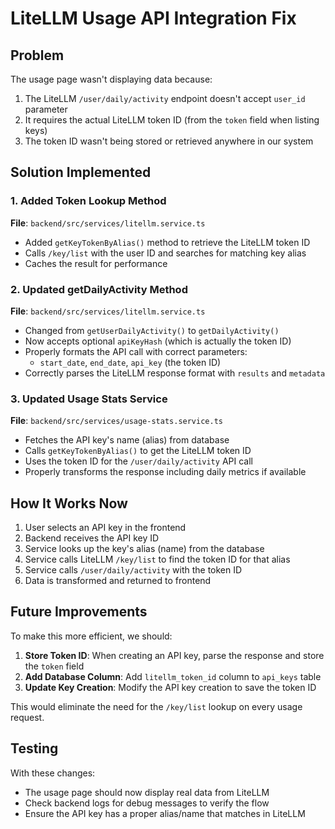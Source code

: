 # LiteLLM Usage API Integration Fix

## Problem
The usage page wasn't displaying data because:
1. The LiteLLM `/user/daily/activity` endpoint doesn't accept `user_id` parameter
2. It requires the actual LiteLLM token ID (from the `token` field when listing keys)
3. The token ID wasn't being stored or retrieved anywhere in our system

## Solution Implemented

### 1. Added Token Lookup Method
**File**: `backend/src/services/litellm.service.ts`
- Added `getKeyTokenByAlias()` method to retrieve the LiteLLM token ID
- Calls `/key/list` with the user ID and searches for matching key alias
- Caches the result for performance

### 2. Updated getDailyActivity Method
**File**: `backend/src/services/litellm.service.ts`
- Changed from `getUserDailyActivity()` to `getDailyActivity()`
- Now accepts optional `apiKeyHash` (which is actually the token ID)
- Properly formats the API call with correct parameters:
  - `start_date`, `end_date`, `api_key` (the token ID)
- Correctly parses the LiteLLM response format with `results` and `metadata`

### 3. Updated Usage Stats Service
**File**: `backend/src/services/usage-stats.service.ts`
- Fetches the API key's name (alias) from database
- Calls `getKeyTokenByAlias()` to get the LiteLLM token ID
- Uses the token ID for the `/user/daily/activity` API call
- Properly transforms the response including daily metrics if available

## How It Works Now

1. User selects an API key in the frontend
2. Backend receives the API key ID
3. Service looks up the key's alias (name) from the database
4. Service calls LiteLLM `/key/list` to find the token ID for that alias
5. Service calls `/user/daily/activity` with the token ID
6. Data is transformed and returned to frontend

## Future Improvements

To make this more efficient, we should:

1. **Store Token ID**: When creating an API key, parse the response and store the `token` field
2. **Add Database Column**: Add `litellm_token_id` column to `api_keys` table
3. **Update Key Creation**: Modify the API key creation to save the token ID

This would eliminate the need for the `/key/list` lookup on every usage request.

## Testing

With these changes:
- The usage page should now display real data from LiteLLM
- Check backend logs for debug messages to verify the flow
- Ensure the API key has a proper alias/name that matches in LiteLLM